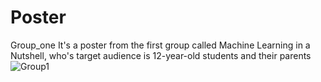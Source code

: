 # Poster
Group_one 
It's a poster from the first group called Machine Learning in a Nutshell, who's target audience is 12-year-old students and their parents
![Group1](https://github.com/DurhackDa/Poster/assets/148975164/169f7d06-40f6-454b-8f99-ab2e6b46986e)
